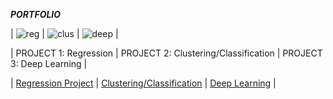 ***PORTFOLIO***



| ![reg](https://cdn.iconscout.com/icon/premium/png-256-thumb/linear-regression-1523177-1290088.png) | ![clus](https://raw.githubusercontent.com/pedrodbs/Aglomera/master/img/aglomera.ico) | ![deep](https://encrypted-tbn0.gstatic.com/images?q=tbn:ANd9GcTk8NdqICrGo0ANzHFMbmnJjP_H30X-duR8zw&usqp=CAU) |

| PROJECT 1: Regression | PROJECT 2: Clustering/Classification |  PROJECT 3: Deep Learning |

| [Regression Project](https://www.google.com) | [Clustering/Classification](https://www.google.com) |  [Deep Learning](https://www.google.com) |
